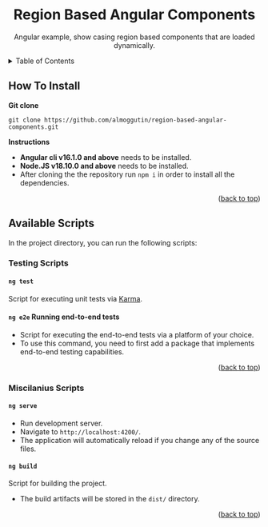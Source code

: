 <div id="top"></div>

<h1 align="center">Region Based Angular Components</h1>

<div align="center">
  <p align="center">
    Angular example, show casing region based components that are loaded dynamically.
  </p>
</div>

<!-- TABLE OF CONTENTS -->
<details>
    <summary>Table of Contents</summary>
    <ol>
        <li><a href="#how-to-install">How To Install</a></li>
        <li>
            <a href="#available-scripts">Available Scripts</a>
            <ul>
                <li><a href="#testing-scripts">Testing Scripts</a></li>
                <li><a href="#miscilanius-scripts">Miscilanius Scripts</a></li>
            </ul>
        </li>
    </ol>
</details>

## How To Install

**Git clone**

```
git clone https://github.com/almoggutin/region-based-angular-components.git
```

**Instructions**

-   **Angular cli v16.1.0 and above** needs to be installed.
-   **Node.JS v18.10.0 and above** needs to be installed.
-   After cloning the the repository run `npm i` in order to install all the dependencies.

<p align="right">(<a href="#top">back to top</a>)</p>

<!--  AVAILABLE SCRIPTS -->

## Available Scripts

In the project directory, you can run the following scripts:

<!-- TESTING SCRIPTS -->

### Testing Scripts

#### `ng test`

Script for executing unit tests via [Karma](https://karma-runner.github.io).

#### `ng e2e` Running end-to-end tests

-   Script for executing the end-to-end tests via a platform of your choice.
-   To use this command, you need to first add a package that implements end-to-end testing capabilities.

<p align="right">(<a href="#top">back to top</a>)</p>

<!-- ### MISCILANIUS SCRIPTS -->

### Miscilanius Scripts

#### `ng serve`

-   Run development server.
-   Navigate to `http://localhost:4200/`.
-   The application will automatically reload if you change any of the source files.

#### `ng build`

Script for building the project.

-   The build artifacts will be stored in the `dist/` directory.

<p align="right">(<a href="#top">back to top</a>)</p>
